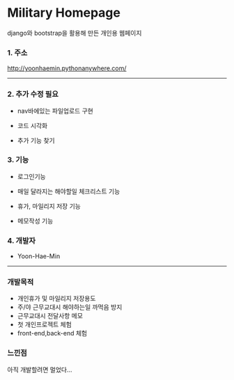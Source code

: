 Military Homepage
===
django와 bootstrap을 활용해 만든 개인용 웹페이지

### 1. 주소
<http://yoonhaemin.pythonanywhere.com/>

----------------------
### 2. 추가 수정 필요
-  nav바에있는 파일업로드 구현

-  코드 시각화

- 추가 기능 찾기

### 3. 기능

-  로그인기능

-  매일 달라지는 해야할일 체크리스트 기능

-  휴가, 마일리지 저장 기능

-  메모작성 기능

### 4. 개발자
- Yoon-Hae-Min

-----------------------
 
 ### 개발목적
 - 개인휴가 및 마일리지 저장용도
 - 주/야 근무교대시 해야하는일 까먹음 방지
 - 근무교대시 전달사항 메모
 - 첫 개인프로젝트 체험
 - front-end,back-end 체험
 
### 느낀점
 아직 개발할려면 멀었다...